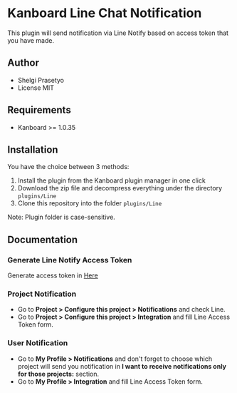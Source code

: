 Kanboard Line Chat Notification
==============================

This plugin will send notification via Line Notify based on access token that you have made.

Author
------

- Shelgi Prasetyo
- License MIT

Requirements
------------

- Kanboard >= 1.0.35

Installation
------------

You have the choice between 3 methods:

1. Install the plugin from the Kanboard plugin manager in one click
2. Download the zip file and decompress everything under the directory `plugins/Line`
3. Clone this repository into the folder `plugins/Line`

Note: Plugin folder is case-sensitive.

Documentation
-------------

### Generate Line Notify Access Token

Generate access token in [Here](https://telegram.me/botfather)

### Project Notification

- Go to **Project > Configure this project > Notifications** and check Line.
- Go to **Project > Configure this project > Integration** and fill Line Access Token form.

### User Notification

- Go to **My Profile > Notifications** and don't forget to choose which project will send you notification in **I want to receive notifications only for those projects:** section.
- Go to **My Profile > Integration** and fill Line Access Token form.
